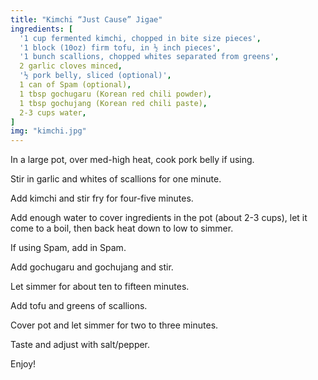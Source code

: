 ```yaml
---
title: "Kimchi “Just Cause” Jigae"
ingredients: [
  '1 cup fermented kimchi, chopped in bite size pieces',
  '1 block (10oz) firm tofu, in ½ inch pieces',
  '1 bunch scallions, chopped whites separated from greens',
  2 garlic cloves minced,
  '½ pork belly, sliced (optional)',
  1 can of Spam (optional),
  1 tbsp gochugaru (Korean red chili powder),
  1 tbsp gochujang (Korean red chili paste),
  2-3 cups water,
]
img: "kimchi.jpg"
---
```


In a large pot, over med-high heat, cook pork belly if using.

Stir in garlic and whites of scallions for one minute.

Add kimchi and stir fry for four-five minutes.

Add enough water to cover ingredients in the pot (about 2-3 cups), let it come to a boil, then back heat down to low to simmer.

If using Spam, add in Spam.

Add gochugaru and gochujang and stir.

Let simmer for about ten to fifteen minutes.

Add tofu and greens of scallions.

Cover pot and let simmer for two to three minutes.

Taste and adjust with salt/pepper.

Enjoy!
